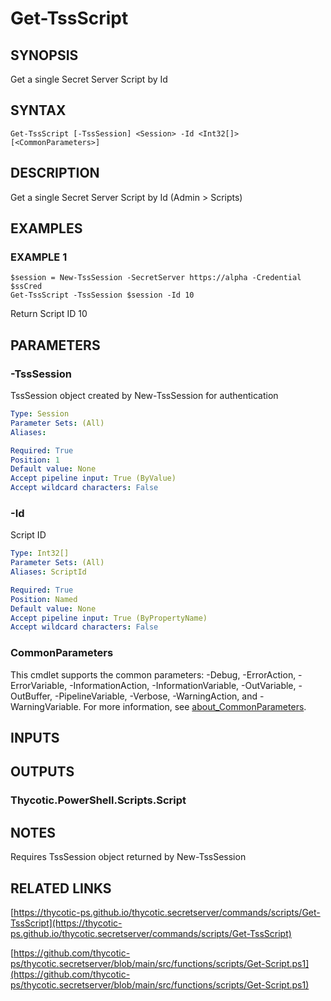 # Get-TssScript

## SYNOPSIS
Get a single Secret Server Script by Id

## SYNTAX

```
Get-TssScript [-TssSession] <Session> -Id <Int32[]> [<CommonParameters>]
```

## DESCRIPTION
Get a single Secret Server Script by Id (Admin \> Scripts)

## EXAMPLES

### EXAMPLE 1
```
$session = New-TssSession -SecretServer https://alpha -Credential $ssCred
Get-TssScript -TssSession $session -Id 10
```

Return Script ID 10

## PARAMETERS

### -TssSession
TssSession object created by New-TssSession for authentication

```yaml
Type: Session
Parameter Sets: (All)
Aliases:

Required: True
Position: 1
Default value: None
Accept pipeline input: True (ByValue)
Accept wildcard characters: False
```

### -Id
Script ID

```yaml
Type: Int32[]
Parameter Sets: (All)
Aliases: ScriptId

Required: True
Position: Named
Default value: None
Accept pipeline input: True (ByPropertyName)
Accept wildcard characters: False
```

### CommonParameters
This cmdlet supports the common parameters: -Debug, -ErrorAction, -ErrorVariable, -InformationAction, -InformationVariable, -OutVariable, -OutBuffer, -PipelineVariable, -Verbose, -WarningAction, and -WarningVariable. For more information, see [about_CommonParameters](http://go.microsoft.com/fwlink/?LinkID=113216).

## INPUTS

## OUTPUTS

### Thycotic.PowerShell.Scripts.Script
## NOTES
Requires TssSession object returned by New-TssSession

## RELATED LINKS

[https://thycotic-ps.github.io/thycotic.secretserver/commands/scripts/Get-TssScript](https://thycotic-ps.github.io/thycotic.secretserver/commands/scripts/Get-TssScript)

[https://github.com/thycotic-ps/thycotic.secretserver/blob/main/src/functions/scripts/Get-Script.ps1](https://github.com/thycotic-ps/thycotic.secretserver/blob/main/src/functions/scripts/Get-Script.ps1)

